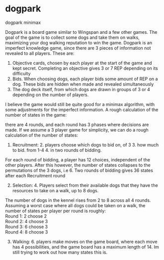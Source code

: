 # dogpark
dogpark minimax

Dogpark is a board game similar to Wingspan and a few other games.
The goal of the game is to collect some dogs and take them on walks, maximizing your
dog walking reputation to win the game. Dogpark is an imperfect knowledge game, since there are 3 pieces of information
not revealed to all players. These are:
1. Objective cards, chosen by each player at the start of the game and kept secret. Completing
an objective gives 3 or 7 REP depending on its difficulty
2. Bids. When choosing dogs, each player bids some amount of REP on a dog. These bids are hidden when made 
and revealed simultaneously
3. The dog deck itself, from which dogs are drawn in groups of 3 or 4 depending on the number of players.

I believe the game would still be quite good for a minimax algorithm, with some adjustments for the
imperfect information. A rough calculation of the number of states in the game:

there are 4 rounds, and each round has 3 phases where decisions are made. If we assume a 3 player game for simplicity,
we can do a rough calculation of the number of states:
1. Recruitment:
   2. players choose which dogs to bid on, of 3
   3. how much to bid. from 1-4
   4. in two rounds of bidding. 

For each round of bidding, a player has 12 choices, independent of the other players. After this however, the number of
states collapses to the permutations of the 3 dogs, i.e 6. Two rounds of bidding gives 36 states after each Recruitment
round

2. Selection:
   4. Players select from their available dogs that they have the resources to take on a walk, up to 8 dogs.

The number of dogs in the kennel rises from 2 to 8 across all 4 rounds. Assuming a worst case where all dogs could be
taken on a walk, the number of states per player per round is roughly:  
Round 1: 2 choose 2  
Round 2: 4 choose 3  
Round 3: 6 choose 3  
Round 4: 8 choose 3  
 

3. Walking:
   6. players make moves on the game board, where each move has 4 possibilities, and the game board has a maximum length
of 14. Im still trying to work out how many states this is.

